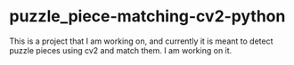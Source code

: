 # puzzle_piece-matching-cv2-python
This is a project that I am working on, and currently it is meant to detect puzzle pieces using cv2 and match them. I am working on it.
